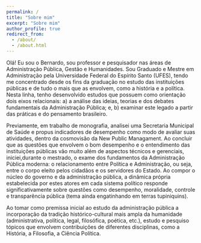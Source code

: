 ```yaml
---
permalink: /
title: "Sobre mim"
excerpt: "Sobre mim"
author_profile: true
redirect_from: 
  - /about/
  - /about.html
---
```


Olá! Eu sou o Bernardo, sou professor e pesquisador nas áreas de Administração Pública,
Gestão e Humanidades. Sou Graduado e Mestre em Administração pela Universidade Federal 
do Espírito Santo (UFES), tendo me concentrado desde os fins da graduação no estudo das
instituições públicas e de tudo o mais que as envolvem, como a história e a política. 
Nesta linha, tenho desenvolvido estudos que possuem como orientação dois eixos relacionais: 
a) a análise das ideias, teorias e dos debates fundamentais da  Administração Pública; e,
b) examinar este legado a partir das práticas e do pensamento brasileiro. 

Previamente, em trabalho de monografia, analisei uma Secretaria Municipal de Saúde
e propus indicadores de desempenho como modo de avaliar suas atividades, dentro da 
cosmovisão da New Public Managament. Ao concluir que as questões que envolvem
o bom desempenho e o entendimento das instituições públicas vão muito além de aspectos
técnicos e gerenciais, iniciei,durante o mestrado, o exame dos fundamentos da Administração 
Pública moderna: o relacionamento entre Política e Administração, ou seja, entre o corpo
eleito pelos cidadãos e os servidores do Estado. Ao compor o núcleo  do governo e da administração
pública, a dinâmica própria estabelecida por estes atores em cada sistema político responde 
significativamente sobre questões como desempenho, moralidade, controle e transparência pública 
(tema ainda engatinhando em terras tupiniquins).

Ao tomar como premissa inicial ao estudo da administração pública a incorporação da 
tradição histórico-cultural mais ampla da humanidade (administrativa, política, legal,
filosófica, poética, etc.), estudo e pesquiso tópicos que envolvem contribuições de 
diferentes disciplinas, como a História, a Filosofia, a Ciência Política. 

